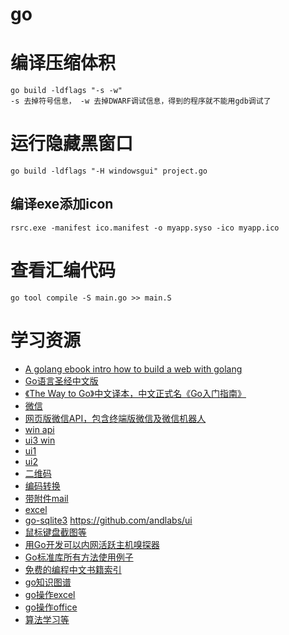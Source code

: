 ﻿# go

# 编译压缩体积 #

	go build -ldflags "-s -w"
	-s 去掉符号信息， -w 去掉DWARF调试信息，得到的程序就不能用gdb调试了

# 运行隐藏黑窗口 #
	go build -ldflags "-H windowsgui" project.go

## 编译exe添加icon ##

	rsrc.exe -manifest ico.manifest -o myapp.syso -ico myapp.ico

# 查看汇编代码 #

	go tool compile -S main.go >> main.S


# 学习资源 #

- [A golang ebook intro how to build a web with golang](https://github.com/astaxie/build-web-application-with-golang)
- [Go语言圣经中文版](https://github.com/gopl-zh/gopl-zh.github.com)
- [《The Way to Go》中文译本，中文正式名《Go入门指南》](https://github.com/Unknwon/the-way-to-go_ZH_CN)
- [微信](https://github.com/liushuchun/wechatcmd)
- [网页版微信API，包含终端版微信及微信机器人](https://github.com/Urinx/WeixinBot)
- [win api](https://github.com/lxn/win "win API")
- [ui3 win](https://github.com/lxn/walk "https://github.com/lxn/walk")
- [ui1](https://github.com/visualfc/goqt "UI")
- [ui2](https://github.com/google/gxui "https://github.com/google/gxui")
- [二维码](https://github.com/skip2/go-qrcode "https://github.com/skip2/go-qrcode")
- [编码转换](github.com/axgle/mahonia)
- [带附件mail](https://github.com/scorredoira/email)
- [excel](https://github.com/aswjh/excel)
- [go-sqlite3](http://godoc.org/github.com/mattn/go-sqlite3 "go-sqlite3")
https://github.com/andlabs/ui
- [鼠标键盘截图等](https://github.com/go-vgo/robotgo "鼠标键盘截图等")
- [用Go开发可以内网活跃主机嗅探器](https://studygolang.com/articles/11517 "用Go开发可以内网活跃主机嗅探器")
- [Go标准库所有方法使用例子](https://github.com/zc2638/go-standard "Go标准库所有方法使用例子")
- [免费的编程中文书籍索引](https://github.com/justjavac/free-programming-books-zh_CN "免费的编程中文书籍索引")
- [go知识图谱](https://www.processon.com/view/link/5a9ba4c8e4b0a9d22eb3bdf0#map "go知识图谱")
- [go操作excel](https://github.com/360EntSecGroup-Skylar/excelize "go操作excel")
- [go操作office](https://github.com/unidoc/unioffice "go操作office")
- [算法学习等](https://github.com/studygolang/leetcode "算法学习等")
